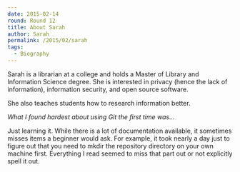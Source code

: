 ```yaml
---
date: 2015-02-14
round: Round 12
title: About Sarah
author: Sarah
permalink: /2015/02/sarah
tags:
  - Biography
---
```

Sarah is a librarian at a college and holds a Master of Library and Information Science degree. She is interested in privacy (hence the lack of information), information security, and open source software.

She also teaches students how to research information better.

*What I found hardest about using Git the first time was...*

Just learning it. While there is a lot of documentation available, it sometimes misses items a beginner would ask. For example, 
it took nearly a day just to figure out that you need to mkdir the repository directory on your own machine first. Everything I read seemed to miss that part out or not explicitly spell it out.
